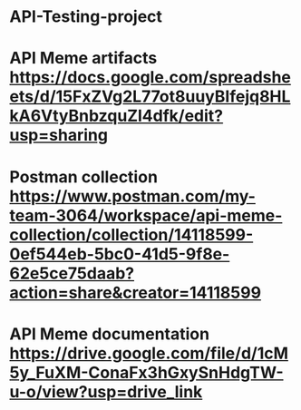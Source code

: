 # API-Testing-project
# API Meme artifacts https://docs.google.com/spreadsheets/d/15FxZVg2L77ot8uuyBIfejq8HLkA6VtyBnbzquZI4dfk/edit?usp=sharing
# Postman collection https://www.postman.com/my-team-3064/workspace/api-meme-collection/collection/14118599-0ef544eb-5bc0-41d5-9f8e-62e5ce75daab?action=share&creator=14118599
# API Meme documentation https://drive.google.com/file/d/1cM5y_FuXM-ConaFx3hGxySnHdgTW-u-o/view?usp=drive_link
